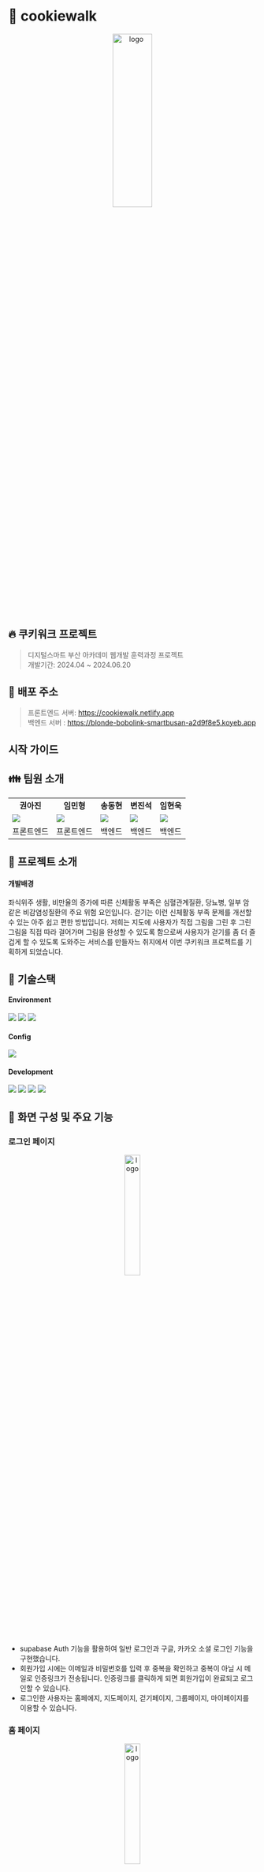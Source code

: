 # :cookie: cookiewalk
<p align="center">
  <img src="/cookiewalk/public/logo/logo.jpg" width="40%" height="30%" title="px(픽셀) 크기 설정"     alt="logo"></img>
</p>

## :fire: 쿠키워크 프로젝트 ##
> 디지털스마트 부산 아카데미 웹개발 훈력과정 프로젝트<br>
> 개발기간: 2024.04 ~ 2024.06.20

## :car: 배포 주소 ##
> 프론트엔드 서버: https://cookiewalk.netlify.app <br>
> 백엔드 서버 : https://blonde-bobolink-smartbusan-a2d9f8e5.koyeb.app

## 시작 가이드 ## 


## :family: 팀원 소개 ##
<table>
  <tr>
    <td><div align="center"><b>권아진</div></td>
    <td><div align="center"><b>임민형</div></td>
    <td><div align="center"><b>송동현</div></td>
    <td><div align="center"><b>변진석</div></td>
    <td><div align="center"><b>임현욱</div></td>
  </tr>
  <tr>
    <td><img src="/cookiewalk/public/images/권아진.png"></td>
    <td><img src="/cookiewalk/public/images/임민형.png"></td>
    <td><img src="/cookiewalk/public/images/송동현.png"></td>
    <td><img src="/cookiewalk/public/images/변진석.png"></td>
    <td><img src="/cookiewalk/public/images/임현욱.png"></td>
  </tr>
  <tr>
    <td><div align="center">프론트엔드</div></td>
    <td><div align="center">프론트엔드</div></td>
    <td><div align="center">백엔드</div></td>
    <td><div align="center">백엔드</div></td>
    <td><div align="center">백엔드</div></td>
  </tr>
</table>





## :loudspeaker: 프로젝트 소개 ##
#### 개발배경 ####  
좌식위주 생활, 비만율의 증가에 따른 신체활동 부족은 심혈관계질환, 당뇨병, 일부 암 같은 비감염성질환의 주요 위험 요인입니다. 걷기는 이런 신체활동 부족 문제를 개선할 수 있는 아주 쉽고 편한 방법입니다. 저희는 지도에 사용자가 직접 그림을 그린 후 그린 그림을 직접 따라 걸어가며 그림을 완성할 수 있도록 함으로써 사용자가 걷기를 좀 더 즐겁게 할 수 있도록 도와주는 서비스를 만들자느 취지에서 이번 쿠키워크 프로젝트를 기획하게 되었습니다.



## :wrench: 기술스택 ##
#### Environment ####
<div>
  <img src="https://img.shields.io/badge/visualstudiocode-007ACC?style=for-the-badge&logo=visualstudiocode&logoColor=white">
  <img src="https://img.shields.io/badge/git-F05032?style=for-the-badge&logo=git&logoColor=white">
  <img src="https://img.shields.io/badge/github-181717?style=for-the-badge&logo=github&logoColor=white">
</div>

#### Config ####
<div>
  <img src="https://img.shields.io/badge/npm-CB3837?style=for-the-badge&logo=npm&logoColor=white">
</div>

#### Development ####
<div>
  <img src="https://img.shields.io/badge/react-61DAFB?style=for-the-badge&logo=react&logoColor=white">
  <img src="https://img.shields.io/badge/javascript-F7DF1E?style=for-the-badge&logo=javascript&logoColor=white">
  <img src="https://img.shields.io/badge/node.js-5FA04E?style=for-the-badge&logo=node.js&logoColor=white">
  <img src="https://img.shields.io/badge/supabase-3FCF8E?style=for-the-badge&logo=supabase&logoColor=white">
</div>


## :mag_right: 화면 구성 및 주요 기능 ##
### 로그인 페이지 ### 
<p align="center">
  <img src="/readme_images/로그인페이지.jpg" width="25%" height="25%" title="px(픽셀) 크기 설정"     alt="logo"></img>
</p>

* supabase Auth 기능을 활용하여 일반 로그인과 구글, 카카오 소셜 로그인 기능을 구현했습니다.
* 회원가입 시에는 이메일과 비밀번호를 입력 후 중복을 확인하고 중복이 아닐 시 메일로 인증링크가 전송됩니다. 인증링크를 클릭하게 되면 회원가입이 완료되고 로그인할 수 있습니다.
* 로그인한 사용자는 홈페에지, 지도페이지, 걷기페이지, 그룹페이지, 마이페이지를 이용할 수 있습니다.

### 홈 페이지 ###
<p align="center">
  <img src="/readme_images/홈페이지.gif" width="25%" height="25%"title="px(픽셀) 크기 설정"alt="logo"></img>
</p>

* 사용자들이 자유롭게 게시글을 올리는 커뮤니티 페이지 입니다.
* 게시글을 일반 사진 게시글과 자신이 걸은 경로 그림 게시글을 올릴 수 있습니다.
* 사용자들을 게시된 게시글에 좋아요나 댓글을 입력할 수 있고 게시글 작성자 부분을 클릭시 해당 사용자의 프로필로 이동하여 팔로우할 수 있습니다.

### 맵 페이지 ###
<p align="center">
   <img src="/readme_images/맵페이지메뉴.gif" width="25%" height="25%"title="px(픽셀) 크기 설    `정"alt="logo"></img>
  <img src="/readme_images/맵페이지.gif" width="25%" height="25%"title="px(픽셀) 크기 설정"alt="logo"></img>
</p>

* 사용자들이 따라그릴 경로 그림을 검색하거나 그릴 수 있는 페이지 입니다.
* 처음 페이지로 이동시 현재 사용자의 위치에 있는 경로 그림들이 나열되고 지역, 거리, 난이도 별로 선택하거나 특정단어 입력 후 검색시 위치나 제목 중에 입력한 단어가 들어가 있는 경로 그림을 조회할 수 있습니다.
* 오른쪽 하단에 연필 아이콘을 선택하면 경로를 직접 그리고 저장할 수 있습니다.
* 좌표를 직접 손으로 찍어가며 그림을 그릴 수 있으며 선의 색상 선택해 사용자가 원하는 색상의 그림을 그릴 수 있습니다. 



### 걷기 페이지 ###

<p align="center">
  <img src="/readme_images/걷기페이지1.gif" width="25%" height="25%"title="px(픽셀) 크기 설정"alt="logo"></img>
   <img src="/readme_images/걷기페이지2.gif" width="25%" height="25%"title="px(픽셀) 크기 설정"alt="logo"></img>
</p>

* 걷기 페이지에서는 세가지 걷기를 지원합니다.
* 경로를 따라, 이어 걷는 경우 포인트에 도착할 때마다 포인트와 전 포인트와의 폴리라인이 진해져 현재 어디까지 진행 중인지 확인 할 수 있습니다.
* 경로 그림 없이 걷기의 경우 사용자의 실시간 위치 이동에 따른 폴리라인이 생성됩니다.
* 구글 TTS API를 활용해 다음 포인트에 좌회전, 우회전, 유턴의 방향전환이 있을 시 음성으로 안내해 주어 지도를 계속 보고 있지 않고도 그림을 그릴 수 있습니다.
* 500m 걷기 시마다 1포인트의 포인트를 획득할 수 있습니다. 

#### 경로 따라 걷기 ####
* 루트 버튼을 클릭해 경로를 불러온 후 걷기 시작 버튼을 클릭해 따라 그림을 그릴 수 있습니다.

#### 미완성 경로 이어 걷기 ####
* 미완성 경로 버튼을 클릭해 미완성한 걷기 기록을 불러와 이어서 그릴 수 있습니다.

#### 경로 그림 없이 걷기 ####
* 루트나 미완성 루트 선택없이 시작할 시 백지 상태로 그림을 그릴 수 있습니다.

<br>
<br>

### 그룹 메뉴 및 만들기 페이지 ### 
#### 그룹조회 및 만들기 ####
<p align="center">
  <img src="/readme_images/그룹메뉴.jpg" width="25%" height="25%"title="px(픽셀) 크기 설정"alt="logo"></img>
  <img src="/readme_images/그룹메뉴2.jpg" width="25%" height="25%"title="px(픽셀) 크기 설정"alt="logo"></img>
</p>

* 사용자들이 그룹을 만들어 협력하여 그림을 완성할 수 있는 페이지 입니다.
* 그룹 조회를 통해 사용자가 함께하고 싶은 그룹을 선택하고 가입하기 버튼을 클릭해 가입할 수 있습니다. 
* 사용자가 경로 그림을 그려 그룹을 만들 수 있습니다.
* 최대 5명 까지의 함께 그림을 그릴 인원수를 지정하고 인원수 만큼의 서로 다른 경로를 그려 좀 혼자 걸을 때보다 좀 더 완성도 높은 그림을 그릴 수 있습니다.
* 구역 별로 원하는 색을 지정할 수 있습니다. 


#### 가입한 그룹 상세 페이지 ####
<p align="center">
  <img src="/readme_images/그룹메뉴3.jpg" width="25%" height="25%"title="px(픽셀) 크기 설정"alt="logo"></img>
</p>

* 가입한 그룹의 상세 페이지 입니다.
* 현재 그림의 진행 상황과 담당 경로를 선택할 수 있습니다.
* 구역별로 완성도가 퍼센트로 표시되고 지도에서도 걷기 진행률에 따라 투명도를 조절해 한눈에 확인할 수 있도록 하였습니다. 
* 경로 선택 후 걷기 시작 버튼을 클릭해 걷기를 시작할 수 있습니다. 

#### 걷기 완료 및 게시글 작성 ####
<p align="center">
  <img src="/readme_images/그룹4.jpg" width="25%" height="25%"title="px(픽셀) 크기 설정"alt="logo"></img>
  <img src="/readme_images/그룹5.jpg" width="25%" height="25%"title="px(픽셀) 크기 설정"alt="logo"></img>
</p>

* 그룹 모두 걷기를 완료하면 걷기 시작버튼이 걷기 완료 버튼으로 바뀌고 클릭시 그룹 경로 게시글을 작성 할 수 있습니다.

<br>


### 마이페이지 ### 
<p align="center">
  <img src="/readme_images/마이페이지.gif" width="25%" height="25%"title="px(픽셀) 크기 설정"alt="logo"></img>
</p

* 사용자의 정보를 확인할 수 있는 페이지 입니다.
* 사진, 닉네임, 이름 등 프로필 정보를 변경할 수 있고 완성한 경로를 확인할 수 있습니다.
* 그래프를 통해 주, 월, 년 별로 사용자의 걸은 거리를 확인 할 수 있습니다.
* 우측 상단의 나의 포인트를 클릭해 상점으로 이동할 수 있고 아바타나 커피 같은 상품을 구매할 수 있습니다. 

## 기여도와 역할 ##

## 결과 및 성과 ## 

## 그외 ##






클라이언트,서버 동시 실행 시키는 법
1.현재 디렉터리 server로 변경 cd server
2.npm run start 

서버만 실행 시키려면
1.현재 디렉터리 server  cd server
2.nodemon server.js    or   npm run server

*cd server에서 npm run client해서 클라만 실행 가능

